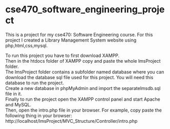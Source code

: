 # cse470_software_engineering_project
This is a project for my cse470: Software Engineering course. For this project I created a Library Management System website using php,html,css,mysql.

To run this project you have to first download XAMPP.   
Then in the htdocs folder of XAMPP copy and paste the whole lmsProject folder.  
The lmsProject folder contains a subfolder named database where you can download the database sql file used for this project. You will need this database to run the project.  
Create a new database in phpMyAdmin and import the separatelmsdb.sql file in it.  
Finally to run the project open the XAMPP control panel and start Apache and MySQL.   
Then, open the intro.php file in your browser. For example, copy paste the following thing in your browser: http://localhost/lmsProject/MVC_Structure/Controller/intro.php
